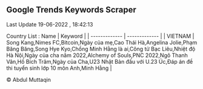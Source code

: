 

## Google Trends Keywords Scraper 
 
Last Update 19-06-2022 , 18:42:13

Country List :
 Name  | Keyword |
| ------------- | ------------- |
| VIETNAM | Song Kang,Nimes FC,Bitcoin,Ngày của mẹ,Cao Thái Hà,Angelina Jolie,Phạm Băng Băng,Song Hye Kyo,Chồng Minh Hằng là ai,Công tử Bạc Liêu,Nhiệt độ Hà Nội,Ngày của cha năm 2022,Alchemy of Souls,PNC 2022,Ngô Thanh Vân,Hồ Bích Trâm,Ngày của Cha,U23 Nhật Bản đấu với U.23 Úc,Đáp án đề thi tuyển sinh lớp 10 môn Anh,Minh Hằng |



© Abdul Muttaqin 
